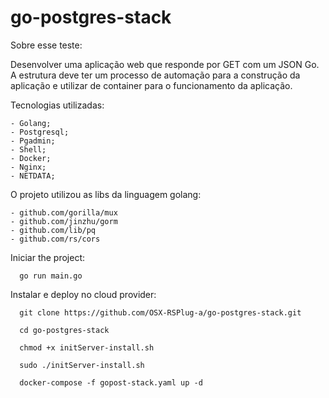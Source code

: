 # go-postgres-stack

Sobre esse teste:

Desenvolver uma aplicação web que responde por GET com um JSON Go. 
A estrutura deve ter um processo de automação para a construção da aplicação e utilizar de container para o funcionamento da aplicação.


Tecnologias utilizadas:

    - Golang;
    - Postgresql;
    - Pgadmin;
    - Shell;
    - Docker;
    - Nginx;
    - NETDATA;


O projeto utilizou as libs da linguagem golang:

    - github.com/gorilla/mux 
    - github.com/jinzhu/gorm 
    - github.com/lib/pq 
    - github.com/rs/cors
	  


Iniciar the project:

      go run main.go
      


Instalar e deploy no cloud provider:

      git clone https://github.com/OSX-RSPlug-a/go-postgres-stack.git

      cd go-postgres-stack

      chmod +x initServer-install.sh
      
      sudo ./initServer-install.sh
  
      docker-compose -f gopost-stack.yaml up -d
      
